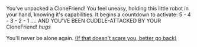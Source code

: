 You've unpacked a CloneFriend!
You feel uneasy, 
holding this little robot in your hand, 
knowing it's capabilities. 
It begins a countdown to activate: 
5 - 4 - 3 - 2 - 1 ....
AND YOU'VE BEEN CUDDLE-ATTACKED BY YOUR CloneFriend! *hugs* 

You'll never be alone again. [(If that doesn't scare you, better go back)](../marshmallow.md)

